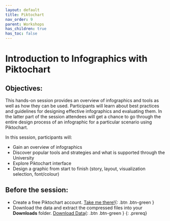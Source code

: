 ```yaml
---
layout: default
title: Piktochart
nav_order: 9
parent: Workshops
has_children: true
has_toc: false
---
```

# Introduction to Infographics with Piktochart

## Objectives:

This hands-on session provides an overview of infographics and tools as well as how they can be used. Participants will learn about best practices and guidelines for designing effective infographics and evaluating them. In the latter part of the session attendees will get a chance to go through the entire design process of an infographic for a particular scenario using Piktochart.  

In this session, participants will:  
- Gain an overview of infographics  
- Discover popular tools and strategies and what is supported through the University  
- Explore Piktochart interface  
- Design a graphic from start to finish (story, layout, visualization selection, font/colour)  

## Before the session:
- Create a free Piktochart account. [Take me there!](https://create.piktochart.com/){: .btn .btn-green }
- Download the data and extract the compressed files into your **Downloads** folder. [Download Data](https://github.com/meginwinnipeg/workshops/raw/main/content/handson/piktochart/data/piktochartData.zip){: .btn .btn-green }
{: .prereq}





